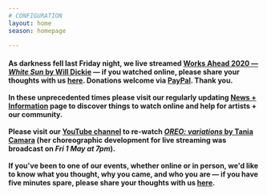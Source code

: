 ```yaml
---
# CONFIGURATION
layout: home
season: homepage

---
```

#### As darkness fell last Friday night, we live streamed [Works Ahead 2020 — *White Sun* by Will Dickie](/current/2020-worksahead) — if you watched online, please share your thoughts with us <a href="http://forms.gle/T14EiJZdJTU4xuYb8" target="_blank">here</a>. Donations welcome via <a href="http://www.paypal.me/warnmcr" target="_blank">PayPal</a>. Thank you.<br><br>In these unprecedented times please visit our regularly updating [News + Information](/coronavirus) page to discover things to watch online and help for artists + our community.<br><br>Please visit our <a href="http://youtube.com/watch?v=m7dDCgaffoI&t=3600s" target="_blank">YouTube channel</a> to re-watch [*OREO: variations* by Tania Camara](/current/2020-springsummer/camara) (her choreographic development for live streaming was broadcast on *Fri 1 May at 7pm*).<br><br>If you've been to one of our events, whether online or in person, we'd like to know what you thought, why you came, and who you are — if you have five minutes spare, please share your thoughts with us <a href="http://forms.gle/T14EiJZdJTU4xuYb8" target="_blank">here</a>.

